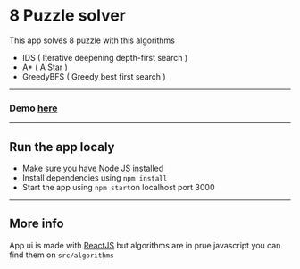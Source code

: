 # 8 Puzzle solver
This app solves 8 puzzle with this algorithms

 - IDS ( Iterative deepening depth-first search )
 - A* ( A Star )
 - GreedyBFS ( Greedy best first search )
 ---
 ### Demo [here](https://jobeh.github.io/8puzzle-solver/)
 ---
 ## Run the app localy
 
 - Make sure you have [Node JS](https://nodejs.org/) installed
 - Install dependencies using `npm install`
 - Start the app using `npm start`on localhost port 3000
 ---
 ## More info
App ui is made with [ReactJS](https://github.com/facebook/react/) but algorithms are in prue javascript you can find them on `src/algorithms`

 